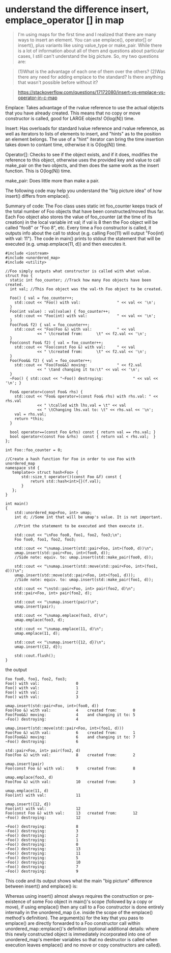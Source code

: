 # understand the difference insert, emplace_operator [] in map

> I'm using maps for the first time and I realized that there are many ways to insert an element. You can use emplace(), operator[] or insert(), plus variants like using value_type or make_pair. While there is a lot of information about all of them and questions about particular cases, I still can't understand the big picture. So, my two questions are:

> (1)What is the advantage of each one of them over the others?  (2)Was there any need for adding emplace to the standard? Is there anything that wasn't possible before without it?

> https://stackoverflow.com/questions/17172080/insert-vs-emplace-vs-operator-in-c-map

Emplace: Takes advantage of the rvalue reference to use the actual objects that you have already created. This means that no copy or move constructor is called, good for LARGE objects! O(log(N)) time.

Insert: Has overloads for standard lvalue reference and rvalue reference, as well as iterators to lists of elements to insert, and "hints" as to the position an element belongs. The use of a "hint" iterator can bring the time insertion takes down to contant time, otherwise it is O(log(N)) time.

Operator[]: Checks to see if the object exists, and if it does, modifies the reference to this object, otherwise uses the provided key and value to call make_pair on the two objects, and then does the same work as the insert function. This is O(log(N)) time.

make_pair: Does little more than make a pair.


The following code may help you understand the "big picture idea" of how insert() differs from emplace().

Summary of code: The Foo class uses static int foo_counter keeps track of the total number of Foo objects that have been constructed/moved thus far. Each Foo object also stores the value of foo_counter (at the time of its creation) in the local variable int val; if val is 8 then the Foo object will be called "foo8" or "Foo 8", etc. Every time a Foo constructor is called, it outputs info about the call to stdout (e.g. calling Foo(11) will output "Foo(int) with val: 11"). The code in main() prints to stdout the statement that will be executed (e.g. umap.emplace(11, d)) and then executes it.
~~~
#include <iostream>
#include <unordered_map>
#include <utility>

//Foo simply outputs what constructor is called with what value.
struct Foo {
  static int foo_counter; //Track how many Foo objects have been created.
  int val; //This Foo object was the val-th Foo object to be created.

  Foo() { val = foo_counter++;
    std::cout << "Foo() with val:                " << val << '\n';
  }
  Foo(int value) : val(value) { foo_counter++;
    std::cout << "Foo(int) with val:             " << val << '\n';
  }
  Foo(Foo& f2) { val = foo_counter++;
    std::cout << "Foo(Foo &) with val:           " << val
              << " \tcreated from:      \t" << f2.val << '\n';
  }
  Foo(const Foo& f2) { val = foo_counter++;
    std::cout << "Foo(const Foo &) with val:     " << val
              << " \tcreated from:      \t" << f2.val << '\n';
  }
  Foo(Foo&& f2) { val = foo_counter++;
    std::cout << "Foo(Foo&&) moving:             " << f2.val
              << " \tand changing it to:\t" << val << '\n';
  }
  ~Foo() { std::cout << "~Foo() destroying:             " << val << '\n'; }

  Foo& operator=(const Foo& rhs) {
    std::cout << "Foo& operator=(const Foo& rhs) with rhs.val: " << rhs.val
              << " \tcalled with lhs.val = \t" << val
              << " \tChanging lhs.val to: \t" << rhs.val << '\n';
    val = rhs.val;
    return *this;
  }

  bool operator==(const Foo &rhs) const { return val == rhs.val; }
  bool operator<(const Foo &rhs)  const { return val < rhs.val;  }
};

int Foo::foo_counter = 0;

//Create a hash function for Foo in order to use Foo with unordered_map
namespace std {
   template<> struct hash<Foo> {
       std::size_t operator()(const Foo &f) const {
           return std::hash<int>{}(f.val);
       }
   };
}

int main()
{
    std::unordered_map<Foo, int> umap;
    int d; //Some int that will be umap's value. It is not important.

    //Print the statement to be executed and then execute it.

    std::cout << "\nFoo foo0, foo1, foo2, foo3;\n";
    Foo foo0, foo1, foo2, foo3;

    std::cout << "\numap.insert(std::pair<Foo, int>(foo0, d))\n";
    umap.insert(std::pair<Foo, int>(foo0, d));
    //Side note: equiv. to: umap.insert(std::make_pair(foo0, d));

    std::cout << "\numap.insert(std::move(std::pair<Foo, int>(foo1, d)))\n";
    umap.insert(std::move(std::pair<Foo, int>(foo1, d)));
    //Side note: equiv. to: umap.insert(std::make_pair(foo1, d));
    
    std::cout << "\nstd::pair<Foo, int> pair(foo2, d)\n";
    std::pair<Foo, int> pair(foo2, d);

    std::cout << "\numap.insert(pair)\n";
    umap.insert(pair);

    std::cout << "\numap.emplace(foo3, d)\n";
    umap.emplace(foo3, d);
    
    std::cout << "\numap.emplace(11, d)\n";
    umap.emplace(11, d);

    std::cout << "\numap.insert({12, d})\n";
    umap.insert({12, d});

    std::cout.flush();
}
~~~

the output 
~~~
Foo foo0, foo1, foo2, foo3;
Foo() with val:                0
Foo() with val:                1
Foo() with val:                2
Foo() with val:                3

umap.insert(std::pair<Foo, int>(foo0, d))
Foo(Foo &) with val:           4    created from:       0
Foo(Foo&&) moving:             4    and changing it to: 5
~Foo() destroying:             4

umap.insert(std::move(std::pair<Foo, int>(foo1, d)))
Foo(Foo &) with val:           6    created from:       1
Foo(Foo&&) moving:             6    and changing it to: 7
~Foo() destroying:             6

std::pair<Foo, int> pair(foo2, d)
Foo(Foo &) with val:           8    created from:       2

umap.insert(pair)
Foo(const Foo &) with val:     9    created from:       8

umap.emplace(foo3, d)
Foo(Foo &) with val:           10   created from:       3

umap.emplace(11, d)
Foo(int) with val:             11

umap.insert({12, d})
Foo(int) with val:             12
Foo(const Foo &) with val:     13   created from:       12
~Foo() destroying:             12

~Foo() destroying:             8
~Foo() destroying:             3
~Foo() destroying:             2
~Foo() destroying:             1
~Foo() destroying:             0
~Foo() destroying:             13
~Foo() destroying:             11
~Foo() destroying:             5
~Foo() destroying:             10
~Foo() destroying:             7
~Foo() destroying:             9
~~~

This code and its output shows what the main "big picture" difference between insert() and emplace() is:

Whereas using insert() almost always requires the construction or pre-existence of some Foo object in main()'s scope (followed by a copy or move), if using emplace() then any call to a Foo constructor is done entirely internally in the unordered_map (i.e. inside the scope of the emplace() method's definition). The argument(s) for the key that you pass to emplace() are directly forwarded to a Foo constructor call within unordered_map::emplace()'s definition (optional additional details: where this newly constructed object is immediately incorporated into one of unordered_map's member variables so that no destructor is called when execution leaves emplace() and no move or copy constructors are called).
